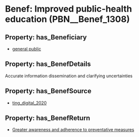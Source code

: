 # Benef: __Improved public-health education__ (PBN__Benef_1308)

## Property: has_Beneficiary

* [general public](../Stakeholder/PBN__Stakeholder_29)

## Property: has_BenefDetails

Accurate information dissemination and clarifying uncertainties

## Property: has_BenefSource

* [ting_digital_2020](../Article/PBN__Article_278)

## Property: has_BenefReturn

* [Greater awareness and adherence to preventative measures](../BenefReturn/PBN__BenefReturn_1478)


